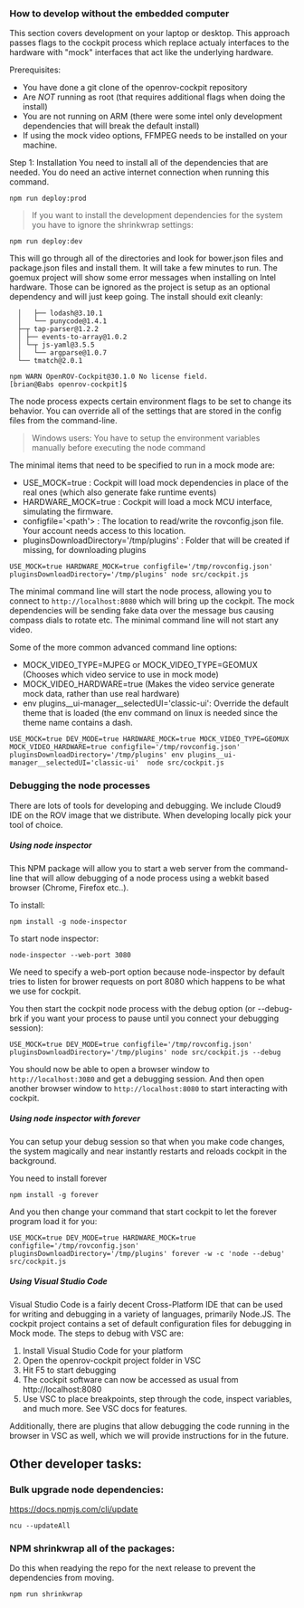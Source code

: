 ### How to develop without the embedded computer
This section covers development on your laptop or desktop.  This approach passes flags to the cockpit process which replace actualy interfaces to the hardware with "mock" interfaces that act like the underlying hardware.

Prerequisites:
* You have done a git clone of the openrov-cockpit repository
* Are *NOT* running as root (that requires additional flags when doing the install)
* You are not running on ARM (there were some intel only development dependencies that will break the default install)
* If using the mock video options, FFMPEG needs to be installed on your machine.

Step 1: Installation
You need to install all of the dependencies that are needed.  You do need an active internet connection when running this command.

```
npm run deploy:prod
```

> If you want to install the development dependencies for the system you have to ignore the shrinkwrap settings:
```
npm run deploy:dev
```


This will go through all of the directories and look for bower.json files and package.json files and install them.  It will take a few minutes to run.  The goemux project will show some error messages when installing on Intel hardware.  Those can be ignored as the project is setup as an optional dependency and will just keep going.  The install should exit cleanly:

```
  │   ├── lodash@3.10.1
  │   └── punycode@1.4.1
  ├─┬ tap-parser@1.2.2
  │ ├── events-to-array@1.0.2
  │ └─┬ js-yaml@3.5.5
  │   └── argparse@1.0.7
  └── tmatch@2.0.1

npm WARN OpenROV-Cockpit@30.1.0 No license field.
[brian@Babs openrov-cockpit]$
```

The node process expects certain environment flags to be set to change its behavior.  You can override all of the settings that are stored in the config files from the command-line.

> Windows users: You have to setup the environment variables manually before executing the node command

The minimal items that need to be specified to run in a mock mode are:
* USE_MOCK=true : Cockpit will load mock dependencies in place of the real ones (which also generate fake runtime events)
* HARDWARE_MOCK=true : Cockpit will load a mock MCU interface, simulating the firmware.
* configfile='<path'> : The location to read/write the rovconfig.json file.  Your account needs access to this location.
* pluginsDownloadDirectory='/tmp/plugins' : Folder that will be created if missing, for downloading plugins

```
USE_MOCK=true HARDWARE_MOCK=true configfile='/tmp/rovconfig.json' pluginsDownloadDirectory='/tmp/plugins' node src/cockpit.js
```

The minimal command line will start the node process, allowing you to connect to `http://localhost:8080` which will bring up the cockpit.  The mock dependencies will be sending fake data over the message bus causing compass dials to rotate etc.  The minimal command line will not start any video.

Some of the more common advanced command line options:
* MOCK_VIDEO_TYPE=MJPEG or MOCK_VIDEO_TYPE=GEOMUX (Chooses which video service to use in mock mode)
* MOCK_VIDEO_HARDWARE=true (Makes the video service generate mock data, rather than use real hardware)
* env plugins__ui-manager__selectedUI='classic-ui': Override the default theme that is loaded  (the env command on linux is needed since the theme name contains a dash.

```
USE_MOCK=true DEV_MODE=true HARDWARE_MOCK=true MOCK_VIDEO_TYPE=GEOMUX MOCK_VIDEO_HARDWARE=true configfile='/tmp/rovconfig.json' pluginsDownloadDirectory='/tmp/plugins' env plugins__ui-manager__selectedUI='classic-ui'  node src/cockpit.js
```

### Debugging the node processes
There are lots of tools for developing and debugging.  We include Cloud9 IDE on the ROV image that we distribute.  When developing locally pick your tool of choice.

##### Using node inspector
This NPM package will allow you to start a web server from the command-line that will allow debugging of a node process using a webkit based browser (Chrome, Firefox etc..).

To install:
```
npm install -g node-inspector
```

To start node inspector:

```
node-inspector --web-port 3080
```
We need to specify a web-port option because node-inspector by default tries to listen for brower requests on port 8080 which happens to be what we use for cockpit.

You then start the cockpit node process with the debug option (or --debug-brk if you want your process to pause until you connect your debugging session):

```
USE_MOCK=true DEV_MODE=true configfile='/tmp/rovconfig.json' pluginsDownloadDirectory='/tmp/plugins' node src/cockpit.js --debug
```

You should now be able to open a browser window to `http://localhost:3080` and get a debugging session.  And then open another browser window to `http://localhost:8080` to start interacting with cockpit.

##### Using node inspector with forever
You can setup your debug session so that when you make code changes, the system magically and near instantly restarts and reloads cockpit in the background.

You need to install forever
```
npm install -g forever
```

And you then change your command that start cockpit to let the forever program load it for you:

```
USE_MOCK=true DEV_MODE=true HARDWARE_MOCK=true configfile='/tmp/rovconfig.json' pluginsDownloadDirectory='/tmp/plugins' forever -w -c 'node --debug' src/cockpit.js
```

##### Using Visual Studio Code
Visual Studio Code is a fairly decent Cross-Platform IDE that can be used for writing and debugging in a variety of languages, primarily Node.JS. The cockpit project contains a set of default configuration files for debugging in Mock mode. The steps to debug with VSC are:

1. Install Visual Studio Code for your platform
2. Open the openrov-cockpit project folder in VSC
3. Hit F5 to start debugging
4. The cockpit software can now be accessed as usual from http://localhost:8080
5. Use VSC to place breakpoints, step through the code, inspect variables, and much more. See VSC docs for features.

Additionally, there are plugins that allow debugging the code running in the browser in VSC as well, which we will provide instructions for in the future.

## Other developer tasks:
### Bulk upgrade node dependencies:
https://docs.npmjs.com/cli/update

`ncu --updateAll`

### NPM shrinkwrap all of the packages:
Do this when readying the repo for the next release to prevent the dependencies from moving.

`npm run shrinkwrap`